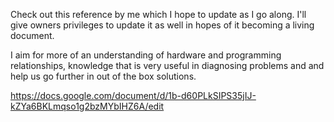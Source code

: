 Check out this reference by me which I hope to update as I go along. I'll give owners privileges to update it as well in hopes of it becoming a living document.

I aim for more of an understanding of hardware and programming relationships, knowledge that is very useful in diagnosing problems and and help us go further in out of the box solutions.

https://docs.google.com/document/d/1b-d60PLkSIPS35jIJ-kZYa6BKLmqso1g2bzMYbIHZ6A/edit